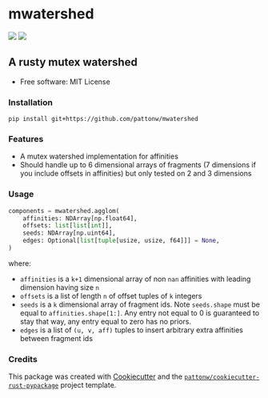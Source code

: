 # mwatershed

[![](https://img.shields.io/pypi/pyversions/mwatershed.svg)](https://pypi.python.org/pypi/mwatershed)
[![](https://img.shields.io/badge/code%20style-black-000000.svg)](https://github.com/ambv/black)


## A rusty mutex watershed


* Free software: MIT License

### Installation

`pip install git+https://github.com/pattonw/mwatershed`

### Features

* A mutex watershed implementation for affinities
* Should handle up to 6 dimensional arrays of fragments (7 dimensions if you include offsets in affinities) but only tested on 2 and 3 dimensions

### Usage

```python
components = mwatershed.agglom(
    affinities: NDArray[np.float64],
    offsets: list[list[int]],
    seeds: NDArray[np.uint64],
    edges: Optional[list[tuple[usize, usize, f64]]] = None,
)
```
where:
* `affinities` is a `k+1` dimensional array of non `nan` affinities with leading dimension having size `n`
* `offsets` is a list of length `n` of offset tuples of `k` integers
* `seeds` is a `k` dimensional array of fragment ids. Note `seeds.shape` must be equal to `affinities.shape[1:]`. Any entry not equal to 0 is guaranteed to stay that way, any entry equal to zero has no priors.
* `edges` is a list of `(u, v, aff)` tuples to insert arbitrary extra affinities between fragment ids

### Credits

This package was created with [Cookiecutter](https://github.com/audreyr/cookiecutter) and the [`pattonw/cookiecutter-rust-pypackage`](https://github.com/pattonw/cookiecutter-rust-pypackage) project template.




